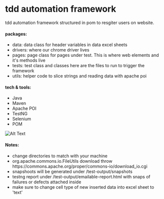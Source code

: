 # tdd automation framework
tdd automation framework structured in pom to resgiter users on website. 
#### packages:
<ul>
<li>data: data class for header variables in data excel sheets</li>
<li>drivers: where our chrome driver lives</li>
<li>pages: page class for pages under test. This is where web elements and it's methods live</li>
<li>tests: test class and classes here are the files to run to trigger the framework</li>
<li>utils: helper code to slice strings and reading data with apache poi</li>
</ul>

#### tech & tools:
<ul>
  <li>Java</li>
  <li>Maven</li>
  <li>Apache POI</li>
  <li>TestNG</li>
  <li>Selenium</li>
  <li>POM</l>
</ul>


<!-- ![Alt Text](https://media.giphy.com/media/vFKqnCdLPNOKc/giphy.gif)-->
![Alt Text](https://drive.google.com/uc?export=view&id=1tNtLrTDfkZwa1F2KQrpInU8Xu6mERVma)

#### Notes:
<ul>
<li>change directories to match with your machine</li>
<li>org.apache.commons.io.FileUtils download throw https://commons.apache.org/proper/commons-io/download_io.cgi</li> 
  <li>snapshoots will be generated under /test-output/snapshots</li>
  <li> testng report under /test-output/emailable-report.html with snaps of failures or defects attached inside</li>
  <li> make sure to change cell type of new inserted data into excel sheet to 'text'</li>
 </ul>
